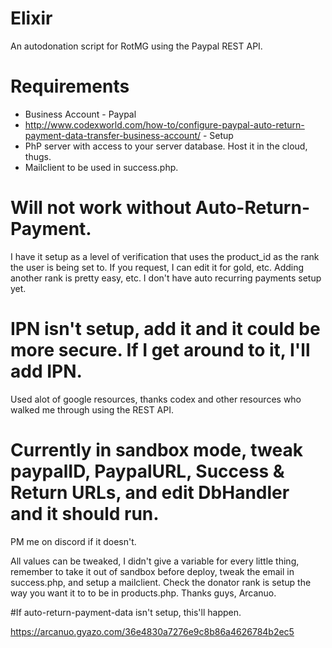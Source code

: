 # Elixir
An autodonation script for RotMG using the Paypal REST API.
# Requirements
* Business Account - Paypal
* http://www.codexworld.com/how-to/configure-paypal-auto-return-payment-data-transfer-business-account/ - Setup
* PhP server with access to your server database. Host it in the cloud, thugs.
* Mailclient to be used in success.php.

# Will not work without Auto-Return-Payment.
I have it setup as a level of verification that uses the product_id as the rank the user is being set to. If you request, I can edit it for gold, etc. Adding another rank is pretty easy, etc. I don't have auto recurring payments setup yet.
# IPN isn't setup, add it and it could be more secure. If I get around to it, I'll add IPN.
Used alot of google resources, thanks codex and other resources who walked me through using the REST API. 
# Currently in sandbox mode, tweak paypalID, PaypalURL, Success & Return URLs, and edit DbHandler and it should run. 
PM me on discord if it doesn't.


All values can be tweaked, I didn't give a variable for every little thing, remember to take it out of sandbox before deploy, tweak the email in success.php, and setup a mailclient. Check the donator rank is setup the way you want it to to be in products.php.
Thanks guys, Arcanuo.

#If auto-return-payment-data isn't setup, this'll happen. 

https://arcanuo.gyazo.com/36e4830a7276e9c8b86a4626784b2ec5
